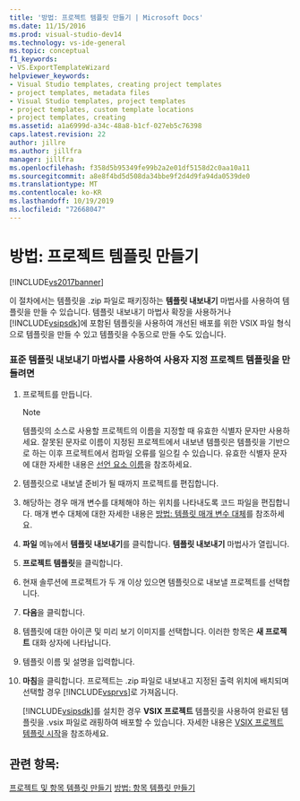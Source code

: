 ```yaml
---
title: '방법: 프로젝트 템플릿 만들기 | Microsoft Docs'
ms.date: 11/15/2016
ms.prod: visual-studio-dev14
ms.technology: vs-ide-general
ms.topic: conceptual
f1_keywords:
- VS.ExportTemplateWizard
helpviewer_keywords:
- Visual Studio templates, creating project templates
- project templates, metadata files
- Visual Studio templates, project templates
- project templates, custom template locations
- project templates, creating
ms.assetid: a1a6999d-a34c-48a8-b1cf-027eb5c76398
caps.latest.revision: 22
author: jillre
ms.author: jillfra
manager: jillfra
ms.openlocfilehash: f358d5b95349fe99b2a2e01df5158d2c0aa10a11
ms.sourcegitcommit: a8e8f4bd5d508da34bbe9f2d4d9fa94da0539de0
ms.translationtype: MT
ms.contentlocale: ko-KR
ms.lasthandoff: 10/19/2019
ms.locfileid: "72668047"
---
```

# <a name="how-to-create-project-templates"></a>방법: 프로젝트 템플릿 만들기
[!INCLUDE[vs2017banner](../includes/vs2017banner.md)]

이 절차에서는 템플릿을 .zip 파일로 패키징하는 **템플릿 내보내기** 마법사를 사용하여 템플릿을 만들 수 있습니다. 템플릿 내보내기 마법사 확장을 사용하거나 [!INCLUDE[vsipsdk](../includes/vsipsdk-md.md)]에 포함된 템플릿을 사용하여 개선된 배포를 위한 VSIX 파일 형식으로 템플릿을 만들 수 있고 템플릿을 수동으로 만들 수도 있습니다.

### <a name="to-create-a-custom-project-template-with-the-standard-export-template-wizard"></a>표준 템플릿 내보내기 마법사를 사용하여 사용자 지정 프로젝트 템플릿을 만들려면

1. 프로젝트를 만듭니다.

    > [!NOTE]
    > 템플릿의 소스로 사용할 프로젝트의 이름을 지정할 때 유효한 식별자 문자만 사용하세요. 잘못된 문자로 이름이 지정된 프로젝트에서 내보낸 템플릿은 템플릿을 기반으로 하는 이후 프로젝트에서 컴파일 오류를 일으킬 수 있습니다. 유효한 식별자 문자에 대한 자세한 내용은 [선언 요소 이름](https://msdn.microsoft.com/library/09d8843b-c0dc-4afe-9dab-87c439a69e66)을 참조하세요.

2. 템플릿으로 내보낼 준비가 될 때까지 프로젝트를 편집합니다.

3. 해당하는 경우 매개 변수를 대체해야 하는 위치를 나타내도록 코드 파일을 편집합니다. 매개 변수 대체에 대한 자세한 내용은 [방법: 템플릿 매개 변수 대체](../ide/how-to-substitute-parameters-in-a-template.md)를 참조하세요.

4. **파일** 메뉴에서 **템플릿 내보내기**를 클릭합니다. **템플릿 내보내기** 마법사가 열립니다.

5. **프로젝트 템플릿**을 클릭합니다.

6. 현재 솔루션에 프로젝트가 두 개 이상 있으면 템플릿으로 내보낼 프로젝트를 선택합니다.

7. **다음**을 클릭합니다.

8. 템플릿에 대한 아이콘 및 미리 보기 이미지를 선택합니다. 이러한 항목은 **새 프로젝트** 대화 상자에 나타납니다.

9. 템플릿 이름 및 설명을 입력합니다.

10. **마침**을 클릭합니다. 프로젝트는 .zip 파일로 내보내고 지정된 출력 위치에 배치되며 선택할 경우 [!INCLUDE[vsprvs](../includes/vsprvs-md.md)]로 가져옵니다.

     [!INCLUDE[vsipsdk](../includes/vsipsdk-md.md)]를 설치한 경우 **VSIX 프로젝트** 템플릿을 사용하여 완료된 템플릿을 .vsix 파일로 래핑하여 배포할 수 있습니다. 자세한 내용은 [VSIX 프로젝트 템플릿 시작](../extensibility/getting-started-with-the-vsix-project-template.md)을 참조하세요.

## <a name="see-also"></a>관련 항목:
 [프로젝트 및 항목 템플릿 만들기](../ide/creating-project-and-item-templates.md) [방법: 항목 템플릿 만들기](../ide/how-to-create-item-templates.md)
